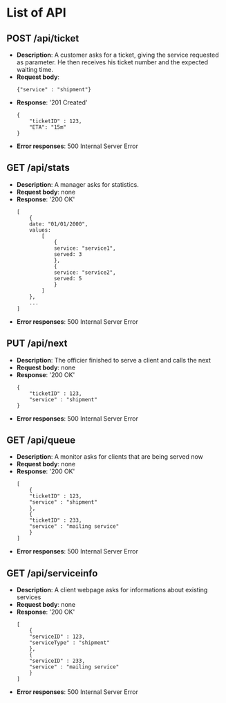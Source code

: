 # List of API



## POST /api/ticket

- **Description**: A customer asks for a ticket, giving the service requested as parameter. He then receives his ticket number and the expected waiting time.
- **Request body**: 
    ```
    {"service" : "shipment"}
    ```
- **Response**:
    '201 Created'
    ```
    {
        "ticketID" : 123,
        "ETA": "15m"
    }
    ```
- **Error responses**:  500 Internal Server Error



## GET /api/stats

- **Description**: A manager asks for statistics.
- **Request body**: none
- **Response**:
    '200 OK'
    ```
    [
        { 
        date: "01/01/2000",
        values: 
            [
                {
                service: "service1",
                served: 3
                },
                {
                service: "service2",
                served: 5
                }
            ]
        },
        ...
    ]
    ```
- **Error responses**:  500 Internal Server Error

## PUT /api/next
- **Description**: The officier finished to serve a client and calls the next
- **Request body**: none
- **Response**:
    '200 OK'
    ```
    {
        "ticketID" : 123,
        "service" : "shipment" 
    }
    ```
- **Error responses**:  500 Internal Server Error

## GET /api/queue
- **Description**: A monitor asks for clients that are being served now
- **Request body**: none
- **Response**:
    '200 OK'
    ```
    [
        {
        "ticketID" : 123,
        "service" : "shipment" 
        },
        {
        "ticketID" : 233,
        "service" : "mailing service" 
        }
    ]
    ```
- **Error responses**:  500 Internal Server Error


## GET /api/serviceinfo
- **Description**: A client webpage asks for informations about existing services
- **Request body**: none
- **Response**:
    '200 OK'
    ```
    [
        {
        "serviceID" : 123,
        "serviceType" : "shipment" 
        },
        {
        "serviceID" : 233,
        "service" : "mailing service" 
        }
    ]
    ```
- **Error responses**:  500 Internal Server Error

